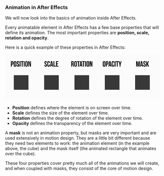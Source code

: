 ### Animation in After Effects

We will now look into the basics of animation inside After Effects.

Every animatable element in After Effects has a few base properties that will define its animation. The most important properties are **position, scale, rotation and opacity**. 

Here is a quick example of these properties in After Effects:

![](/assets/anim_properties.gif)

+ **Position** defines where the element is on screen over time.
+ **Scale** defines the size of the element over time.
+ **Rotation** defines the degree of rotation of the element over time.
+ **Opacity** defines the transparency of the element over time.

A **mask** is not an animation property, but masks are very important and are used extensively in motion design. They are a little bit different because they need two elements to work: the animation element (in the example above, the cube) and the mask itself (the animated rectangle that animates over the cube).

These four properties cover pretty much all of the animations we will create, and when coupled with masks, they consist of the core of motion design.
